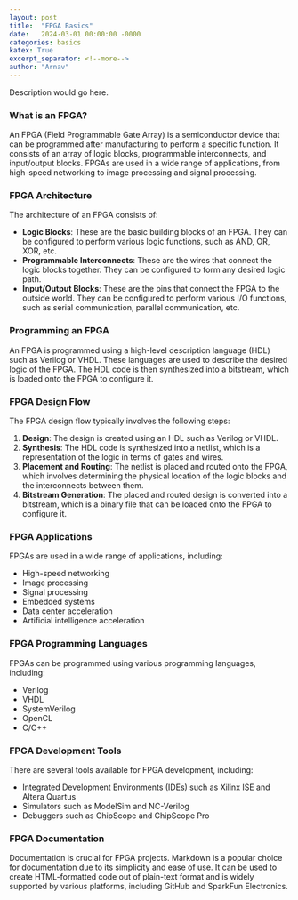 ```yaml
---
layout: post
title:  "FPGA Basics"
date:   2024-03-01 00:00:00 -0000
categories: basics
katex: True
excerpt_separator: <!--more-->
author: "Arnav" 
---
```

Description would go here.
<!--more-->

### What is an FPGA?

An FPGA (Field Programmable Gate Array) is a semiconductor device that can be programmed after manufacturing to perform a specific function. It consists of an array of logic blocks, programmable interconnects, and input/output blocks. FPGAs are used in a wide range of applications, from high-speed networking to image processing and signal processing.

### FPGA Architecture

The architecture of an FPGA consists of:

- **Logic Blocks**: These are the basic building blocks of an FPGA. They can be configured to perform various logic functions, such as AND, OR, XOR, etc.
- **Programmable Interconnects**: These are the wires that connect the logic blocks together. They can be configured to form any desired logic path.
- **Input/Output Blocks**: These are the pins that connect the FPGA to the outside world. They can be configured to perform various I/O functions, such as serial communication, parallel communication, etc.

### Programming an FPGA

An FPGA is programmed using a high-level description language (HDL) such as Verilog or VHDL. These languages are used to describe the desired logic of the FPGA. The HDL code is then synthesized into a bitstream, which is loaded onto the FPGA to configure it.

### FPGA Design Flow

The FPGA design flow typically involves the following steps:

1. **Design**: The design is created using an HDL such as Verilog or VHDL.
2. **Synthesis**: The HDL code is synthesized into a netlist, which is a representation of the logic in terms of gates and wires.
3. **Placement and Routing**: The netlist is placed and routed onto the FPGA, which involves determining the physical location of the logic blocks and the interconnects between them.
4. **Bitstream Generation**: The placed and routed design is converted into a bitstream, which is a binary file that can be loaded onto the FPGA to configure it.

### FPGA Applications

FPGAs are used in a wide range of applications, including:

- High-speed networking
- Image processing
- Signal processing
- Embedded systems
- Data center acceleration
- Artificial intelligence acceleration

### FPGA Programming Languages

FPGAs can be programmed using various programming languages, including:

- Verilog
- VHDL
- SystemVerilog
- OpenCL
- C/C++

### FPGA Development Tools

There are several tools available for FPGA development, including:

- Integrated Development Environments (IDEs) such as Xilinx ISE and Altera Quartus
- Simulators such as ModelSim and NC-Verilog
- Debuggers such as ChipScope and ChipScope Pro

### FPGA Documentation

Documentation is crucial for FPGA projects. Markdown is a popular choice for documentation due to its simplicity and ease of use. It can be used to create HTML-formatted code out of plain-text format and is widely supported by various platforms, including GitHub and SparkFun Electronics.